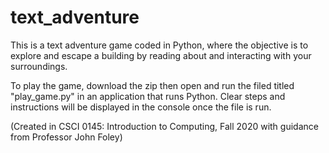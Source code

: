 # text_adventure

This is a text adventure game coded in Python, where the objective is to explore and escape a building by reading about and interacting with your surroundings. 

To play the game, download the zip then open and run the filed titled "play_game.py" in an application that runs Python. Clear steps and instructions will be displayed in the console once the file is run. 

(Created in CSCI 0145: Introduction to Computing, Fall 2020 with guidance from Professor John Foley) 
